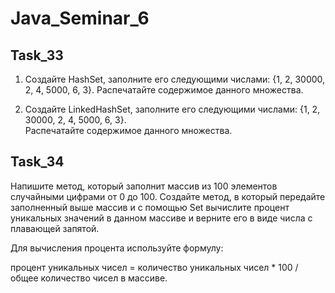 # Java_Seminar_6

## Task_33

1. Создайте HashSet, заполните его следующими числами: {1, 2, 30000, 2, 4, 5000, 6, 3}. 
Распечатайте содержимое данного множества.

2. Создайте LinkedHashSet, заполните его следующими числами: {1, 2, 30000, 2, 4, 5000, 6, 3}.  
Распечатайте содержимое данного множества.


## Task_34

Напишите метод, который заполнит массив из 100 элементов случайными цифрами от 0 до 100.
Создайте метод, в который передайте заполненный выше массив и с помощью Set вычислите 
процент уникальных значений в данном массиве и верните его в виде числа с плавающей запятой.

Для вычисления процента используйте формулу:

процент уникальных чисел = количество уникальных чисел * 100 / общее количество чисел в массиве.
